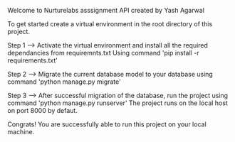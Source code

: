 Welcome to Nurturelabs asssignment API created by Yash Agarwal

To get started create a virtual environment in the root directory of this project.

Step 1 --> Activate the virtual environment and install all the required dependancies from requiremnts.txt
Using command 'pip install -r requirements.txt'

Step 2 --> Migrate the current database model to your database using command 'python manage.py migrate'

Step 3 --> After successful migration of the database, run the project using command 'python manage.py runserver'
The project runs on the local host on port 8000 by defaut.

Congrats! You are successfully able to run this project on your local machine.